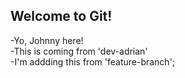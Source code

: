 ## Welcome to Git!

-Yo, Johnny here! <br>
-This is coming from 'dev-adrian' <br>
-I'm addding this from 'feature-branch';

